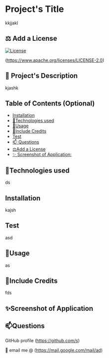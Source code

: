 # Project's Title
  kkjjakl

  ## ⚖️ Add a License
  [![License](https://img.shields.io/badge/License-Apache_2.0-yellowgreen.svg)](https://opensource.org/licenses/Apache-2.0)<br>

  (https://www.apache.org/licenses/LICENSE-2.0)  
 
  ## 📝 Project's Description
  kjashk

  ## Table of Contents (Optional)
   * [Installation](#installation)
   * [🚀Technologies used](#technology)
   * [🚀Usage](#usage)
   * [🤝Include Credits](#contribution)
   * [Test](#test)
   * [📫 Questions](#questions)
   * [⚖️Add a License](#license)
   * [✨ Screenshot of Application:](#screenshot)
   
  ## 🚀Technologies used
  ds

  ## Installation
   kajsh

 ## Test
 asd

  ## 🚀Usage
   as

  ## 🤝Include Credits
   fds

   ## ✨Screenshot of Application
   

   ## 📫Questions
   GitHub profile (https://github.com/s)<br>

   📧 email me @ (https://mail.google.com/mail/ad)
   